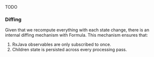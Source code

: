 TODO

### Diffing
Given that we recompute everything with each state change, there is an internal diffing mechanism with Formula. This
mechanism ensures that:
1. RxJava observables are only subscribed to once.
2. Children state is persisted across every processing pass.
